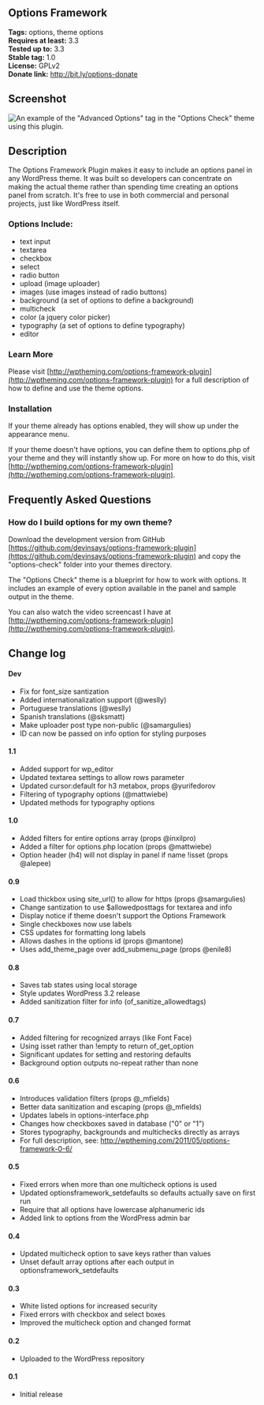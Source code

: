 ## Options Framework ##

**Tags:** options, theme options  
**Requires at least:** 3.3  
**Tested up to:** 3.3   
**Stable tag:** 1.0  
**License:** GPLv2  
**Donate link:** http://bit.ly/options-donate  

## Screenshot ##

![An example of the "Advanced Options" tag in the "Options Check" theme using this plugin.](https://github.com/devinsays/options-framework-plugin/raw/master/screenshot-1.png)

## Description ##

The Options Framework Plugin makes it easy to include an options panel in any WordPress theme.  It was built so developers can concentrate on making the actual theme rather than spending time creating an options panel from scratch.  It's free to use in both commercial and personal projects, just like WordPress itself. 

### Options Include: ###

* text input
* textarea
* checkbox
* select
* radio button
* upload (image uploader)
* images (use images instead of radio buttons)
* background (a set of options to define a background)
* multicheck
* color (a jquery color picker)
* typography (a set of options to define typography)
* editor

### Learn More ###

Please visit [http://wptheming.com/options-framework-plugin](http://wptheming.com/options-framework-plugin) for a full description of how to define and use the theme options.

### Installation ###

If your theme already has options enabled, they will show up under the appearance menu.

If your theme doesn't have options, you can define them to options.php of your theme and they will instantly show up.  For more on how to do this, visit [http://wptheming.com/options-framework-plugin](http://wptheming.com/options-framework-plugin).

## Frequently Asked Questions ##

### How do I build options for my own theme? ###

Download the development version from GitHub [https://github.com/devinsays/options-framework-plugin](https://github.com/devinsays/options-framework-plugin) and copy the "options-check" folder into your themes directory.

The "Options Check" theme is a blueprint for how to work with options.  It includes an example of every option available in the panel and sample output in the theme.

You can also watch the video screencast I have at [http://wptheming.com/options-framework-plugin](http://wptheming.com/options-framework-plugin).

## Change log ##

#### Dev ####

* Fix for font_size santization
* Added internationalization support (@weslly)
* Portuguese translations (@weslly)
* Spanish translations (@sksmatt)
* Make uploader post type non-public (@samargulies)
* ID can now be passed on info option for styling purposes

#### 1.1 ####

* Added support for wp_editor
* Updated textarea settings to allow rows parameter
* Updated cursor:default for h3 metabox, props @yurifedorov
* Filtering of typography options (@mattwiebe)
* Updated methods for typography options

#### 1.0 ####

* Added filters for entire options array (props @inxilpro)
* Added a filter for options.php location (props @mattwiebe)
* Option header (h4) will not display in panel if name !isset (props @alepee)

#### 0.9 ####

* Load thickbox using site_url() to allow for https (props @samargulies)
* Change santization to use $allowedposttags for textarea and info
* Display notice if theme doesn't support the Options Framework
* Single checkboxes now use labels
* CSS updates for formatting long labels
* Allows dashes in the options id (props @mantone)
* Uses add_theme_page over add_submenu_page (props @enile8)

#### 0.8 ####

* Saves tab states using local storage
* Style updates WordPress 3.2 release
* Added sanitization filter for info (of_sanitize_allowedtags)

#### 0.7 ####

* Added filtering for recognized arrays (like Font Face)
* Using isset rather than !empty to return of_get_option
* Significant updates for setting and restoring defaults
* Background option outputs no-repeat rather than none

#### 0.6 ####

* Introduces validation filters (props @_mfields)
* Better data sanitization and escaping (props @_mfields)
* Updates labels in options-interface.php
* Changes how checkboxes saved in database ("0" or "1")
* Stores typography, backgrounds and multichecks directly as arrays
* For full description, see: http://wptheming.com/2011/05/options-framework-0-6/

#### 0.5 ####

* Fixed errors when more than one multicheck options is used
* Updated optionsframework_setdefaults so defaults actually save on first run
* Require that all options have lowercase alphanumeric ids
* Added link to options from the WordPress admin bar

#### 0.4 ####

* Updated multicheck option to save keys rather than values
* Unset default array options after each output in optionsframework_setdefaults

#### 0.3 ####

* White listed options for increased security
* Fixed errors with checkbox and select boxes
* Improved the multicheck option and changed format

#### 0.2 ####

* Uploaded to the WordPress repository

#### 0.1 ####

* Initial release